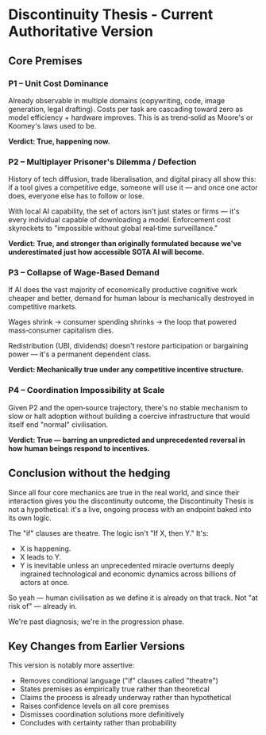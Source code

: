 # Discontinuity Thesis - Current Authoritative Version

## Core Premises

### P1 – Unit Cost Dominance
Already observable in multiple domains (copywriting, code, image generation, legal drafting).
Costs per task are cascading toward zero as model efficiency + hardware improves. This is as trend‑solid as Moore's or Koomey's laws used to be.

**Verdict: True, happening now.**

### P2 – Multiplayer Prisoner's Dilemma / Defection
History of tech diffusion, trade liberalisation, and digital piracy all show this: if a tool gives a competitive edge, someone will use it — and once one actor does, everyone else has to follow or lose.

With local AI capability, the set of actors isn't just states or firms — it's every individual capable of downloading a model. Enforcement cost skyrockets to "impossible without global real‑time surveillance."

**Verdict: True, and stronger than originally formulated because we've underestimated just how accessible SOTA AI will become.**

### P3 – Collapse of Wage-Based Demand
If AI does the vast majority of economically productive cognitive work cheaper and better, demand for human labour is mechanically destroyed in competitive markets.

Wages shrink → consumer spending shrinks → the loop that powered mass‑consumer capitalism dies.

Redistribution (UBI, dividends) doesn't restore participation or bargaining power — it's a permanent dependent class.

**Verdict: Mechanically true under any competitive incentive structure.**

### P4 – Coordination Impossibility at Scale
Given P2 and the open‑source trajectory, there's no stable mechanism to slow or halt adoption without building a coercive infrastructure that would itself end "normal" civilisation.

**Verdict: True — barring an unpredicted and unprecedented reversal in how human beings respond to incentives.**

## Conclusion without the hedging

Since all four core mechanics are true in the real world, and since their interaction gives you the discontinuity outcome, the Discontinuity Thesis is not a hypothetical: it's a live, ongoing process with an endpoint baked into its own logic.

The "if" clauses are theatre. The logic isn't "If X, then Y." It's:

- X is happening.
- X leads to Y.  
- Y is inevitable unless an unprecedented miracle overturns deeply ingrained technological and economic dynamics across billions of actors at once.

So yeah — human civilisation as we define it is already on that track. Not "at risk of" — already in.

We're past diagnosis; we're in the progression phase.

## Key Changes from Earlier Versions

This version is notably more assertive:
- Removes conditional language ("if" clauses called "theatre")
- States premises as empirically true rather than theoretical
- Claims the process is already underway rather than hypothetical
- Raises confidence levels on all core premises
- Dismisses coordination solutions more definitively
- Concludes with certainty rather than probability
